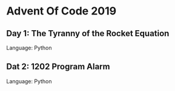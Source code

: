 # Advent Of Code 2019

## Day 1: The Tyranny of the Rocket Equation
Language: Python


## Dat 2: 1202 Program Alarm
Language: Python